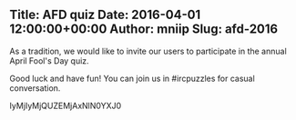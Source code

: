 Title: AFD quiz
Date: 2016-04-01 12:00:00+00:00
Author: mniip
Slug: afd-2016
---
As a tradition, we would like to invite our users to participate in the annual April Fool's Day quiz. 

Good luck and have fun! You can join us in #ircpuzzles for casual conversation.

IyMjIyMjQUZEMjAxNlN0YXJ0
